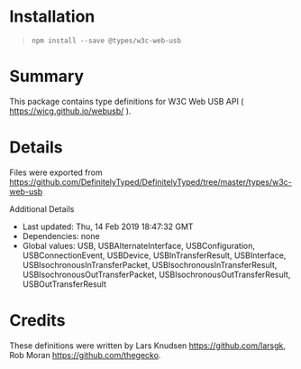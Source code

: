 # Installation
> `npm install --save @types/w3c-web-usb`

# Summary
This package contains type definitions for W3C Web USB API ( https://wicg.github.io/webusb/ ).

# Details
Files were exported from https://github.com/DefinitelyTyped/DefinitelyTyped/tree/master/types/w3c-web-usb

Additional Details
 * Last updated: Thu, 14 Feb 2019 18:47:32 GMT
 * Dependencies: none
 * Global values: USB, USBAlternateInterface, USBConfiguration, USBConnectionEvent, USBDevice, USBInTransferResult, USBInterface, USBIsochronousInTransferPacket, USBIsochronousInTransferResult, USBIsochronousOutTransferPacket, USBIsochronousOutTransferResult, USBOutTransferResult

# Credits
These definitions were written by Lars Knudsen <https://github.com/larsgk>, Rob Moran <https://github.com/thegecko>.
